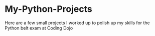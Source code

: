 # My-Python-Projects
Here are a few small projects I worked up to polish up my skills for the Python belt exam at Coding Dojo
